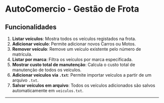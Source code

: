 # AutoComercio - Gestão de Frota



## Funcionalidades

1. **Listar veículos**: Mostra todos os veículos registados na frota.
2. **Adicionar veículo**: Permite adicionar novos Carros ou Motos.
3. **Remover veículo**: Remove um veículo existente pelo número de matrícula.
4. **Listar por marca**: Filtra os veículos por marca especificada.
5. **Mostrar custo total de manutenção**: Calcula o custo total de manutenção de todos os veículos.
6. **Adicionar veículos via `.txt`**: Permite importar veículos a partir de um arquivo `.txt`.
7. **Salvar veículos em arquivo**: Todos os veículos adicionados são salvos automaticamente em `veiculos.txt`.

---
